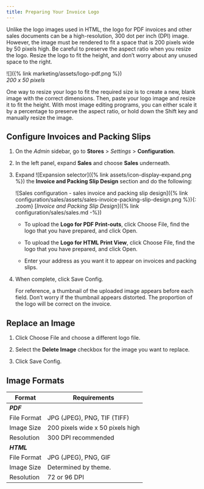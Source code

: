 ```yaml
---
title: Preparing Your Invoice Logo
---
```


Unlike the logo images used in HTML, the logo for PDF invoices and other sales documents can be a high-resolution, 300 dot per inch (DPI) image. However, the image must be rendered to fit a space that is 200 pixels wide by 50 pixels high. Be careful to preserve the aspect ratio when you resize the logo. Resize the logo to fit the height, and don’t worry about any unused space to the right.

![]({% link marketing/assets/logo-pdf.png %})<br/>
_200 x 50 pixels_

One way to resize your logo to fit the required size is to create a new, blank image with the correct dimensions. Then, paste your logo image and resize it to fit the height. With most image editing programs, you can either scale it by a percentage to preserve the aspect ratio, or hold down the Shift key and manually resize the image.

## Configure Invoices and Packing Slips

1. On the _Admin_ sidebar, go to **Stores** > _Settings_ > **Configuration**.

1. In the left panel, expand **Sales** and choose **Sales** underneath.

1. Expand ![Expansion selector]({% link assets/icon-display-expand.png %}) the **Invoice and Packing Slip Design** section and do the following:

    ![Sales configuration - sales invoice and packing slip design]({% link configuration/sales/assets/sales-invoice-packing-slip-design.png %}){: .zoom}
    [_Invoice and Packing Slip Design_]({% link configuration/sales/sales.md -%})

    - To upload the **Logo for PDF Print-outs**, click <span class="btn">Choose File</span>, find the logo that you have prepared, and click <span class="btn">Open</span>.

    - To upload the **Logo for HTML Print View**, click <span class="btn">Choose File</span>, find the logo that you have prepared, and click <span class="btn">Open</span>.

    - Enter your address as you want it to appear on invoices and packing slips.

1. When complete, click <span class="btn">Save Config</span>.

    For reference, a thumbnail of the uploaded image appears before each field. Don’t worry if the thumbnail appears distorted. The proportion of the logo will be correct on the invoice.

## Replace an Image

1. Click <span class="btn">Choose File</span> and choose a different logo file.

1. Select the **Delete Image** checkbox for the image you want to replace.

1. Click <span class="btn">Save Config</span>.

## Image Formats

|Format|Requirements|
|--- |--- |
|**_PDF_**||
|File Format|JPG (JPEG), PNG, TIF (TIFF)|
|Image Size|200 pixels wide x 50 pixels high|
|Resolution|300 DPI recommended|
|**_HTML_**||
|File Format|JPG (JPEG), PNG, GIF|
|Image Size|Determined by theme.|
|Resolution|72 or 96 DPI|

